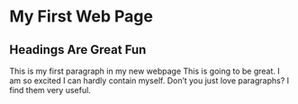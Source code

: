 <h1>My First Web Page</h1>

<h2>Headings Are Great Fun</h2> 

<p>This is my first paragraph in my new webpage This is going to be great. I am so excited I can hardly contain myself. Don’t you just love paragraphs? I find them very useful. </p>
